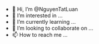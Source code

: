 - 👋 Hi, I’m @NguyenTatLuan
- 👀 I’m interested in ...
- 🌱 I’m currently learning ...
- 💞️ I’m looking to collaborate on ...
- 📫 How to reach me ...

<!---
NguyenTatLuan/NguyenTatLuan is a ✨ special ✨ repository because its `README.md` (this file) appears on your GitHub profile.
You can click the Preview link to take a look at your changes.
--->
